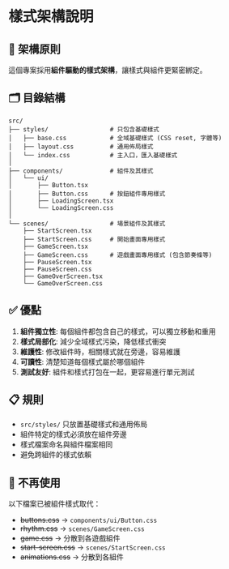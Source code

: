 # 樣式架構說明

## 📁 架構原則

這個專案採用**組件驅動的樣式架構**，讓樣式與組件更緊密綁定。

## 🗂️ 目錄結構

```
src/
├── styles/                 # 只包含基礎樣式
│   ├── base.css            # 全域基礎樣式 (CSS reset, 字體等)
│   ├── layout.css          # 通用佈局樣式
│   └── index.css           # 主入口，匯入基礎樣式
│
├── components/             # 組件及其樣式
│   └── ui/
│       ├── Button.tsx
│       ├── Button.css      # 按鈕組件專用樣式
│       ├── LoadingScreen.tsx
│       └── LoadingScreen.css
│
└── scenes/                 # 場景組件及其樣式
    ├── StartScreen.tsx
    ├── StartScreen.css     # 開始畫面專用樣式
    ├── GameScreen.tsx
    ├── GameScreen.css      # 遊戲畫面專用樣式 (包含節奏條等)
    ├── PauseScreen.tsx
    ├── PauseScreen.css
    ├── GameOverScreen.tsx
    └── GameOverScreen.css
```

## ✅ 優點

1. **組件獨立性**: 每個組件都包含自己的樣式，可以獨立移動和重用
2. **樣式局部化**: 減少全域樣式污染，降低樣式衝突
3. **維護性**: 修改組件時，相關樣式就在旁邊，容易維護
4. **可讀性**: 清楚知道每個樣式屬於哪個組件
5. **測試友好**: 組件和樣式打包在一起，更容易進行單元測試

## 📋 規則

- `src/styles/` 只放置基礎樣式和通用佈局
- 組件特定的樣式必須放在組件旁邊
- 樣式檔案命名與組件檔案相同
- 避免跨組件的樣式依賴

## 🚫 不再使用

以下檔案已被組件樣式取代：
- ~~buttons.css~~ → `components/ui/Button.css`
- ~~rhythm.css~~ → `scenes/GameScreen.css`  
- ~~game.css~~ → 分散到各遊戲組件
- ~~start-screen.css~~ → `scenes/StartScreen.css`
- ~~animations.css~~ → 分散到各組件
